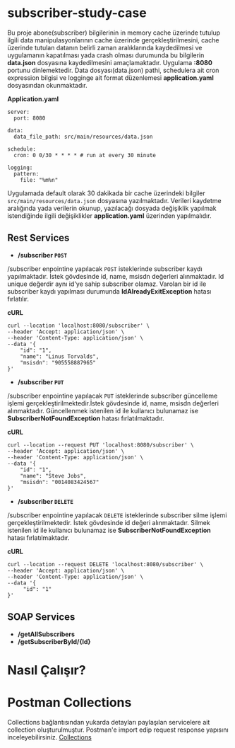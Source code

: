 # subscriber-study-case
Bu proje abone(subscriber) bilgilerinin in memory cache üzerinde tutulup ilgili data manipulasyonlarının cache üzerinde gerçekleştirilmesini, cache üzerinde tutulan datanın belirli zaman aralıklarında kaydedilmesi ve uygulamanın kapatılması yada crash olması durumunda bu bilgilerin **data.json** dosyasına kaydedilmesini amaçlamaktadır. Uygulama **:8080** portunu dinlemektedir. Data dosyası(data.json) pathi, schedulera ait cron expression bilgisi ve logginge ait format düzenlemesi **application.yaml** dosyasından okunmaktadır.

**Application.yaml**
```
server:
  port: 8080

data:
  data_file_path: src/main/resources/data.json

schedule:
  cron: 0 0/30 * * * * # run at every 30 minute

logging:
  pattern:
    file: "%m%n"

```

Uygulamada default olarak 30 dakikada bir cache üzerindeki bilgiler ```src/main/resources/data.json``` dosyasına yazılmaktadır. Verileri kaydetme aralığında yada verilerin okunup, yazılacağı dosyada değişiklik yapılmak istendiğinde ilgili değişiklikler **application.yaml** üzerinden yapılmalıdır.

## Rest Services ##
+ **/subscriber ```POST```**

/subscriber enpointine yapılacak ```POST``` isteklerinde subscriber kaydı yapılmaktadır. İstek gövdesinde id, name, msisdn değerleri alınmaktadır. Id unique değerdir aynı id'ye sahip subscriber olamaz. Varolan bir id ile subscriber kaydı yapılması durumunda **IdAlreadyExitException** hatası fırlatılır.

**cURL**
```
curl --location 'localhost:8080/subscriber' \
--header 'Accept: application/json' \
--header 'Content-Type: application/json' \
--data '{
    "id": "1",
    "name": "Linus Torvalds",
    "msisdn": "905558887965" 
}'
```

+ **/subscriber ```PUT```**

/subscriber enpointine yapılacak ```PUT``` isteklerinde subscriber güncelleme işlemi gerçekleştirilmektedir.İstek gövdesinde id, name, msisdn değerleri alınmaktadır. Güncellenmek istenilen id ile kullanıcı bulunamaz ise **SubscriberNotFoundException** hatası fırlatılmaktadır.

**cURL**
```
curl --location --request PUT 'localhost:8080/subscriber' \
--header 'Accept: application/json' \
--header 'Content-Type: application/json' \
--data '{
    "id": "1",
    "name": "Steve Jobs",
    "msisdn": "0014083424567" 
}'
```

+ **/subscriber ```DELETE```**

/subscriber enpointine yapılacak ```DELETE``` isteklerinde subscriber silme işlemi gerçekleştirilmektedir. İstek gövdesinde id değeri alınmaktadır. Silmek istenilen id ile kullanıcı bulunamaz ise **SubscriberNotFoundException** hatası fırlatılmaktadır.

**cURL**
```
curl --location --request DELETE 'localhost:8080/subscriber' \
--header 'Accept: application/json' \
--header 'Content-Type: application/json' \
--data '{
     "id": "1"
}'
```

## SOAP Services ##
+ **/getAllSubscribers**
+ **/getSubscriberById/{Id}**

# Nasıl Çalışır?

# Postman Collections
Collections bağlantısından yukarda detayları paylaşılan servicelere ait collection oluşturulmuştur. Postman'e import edip request response yapısını inceleyebilirsiniz.
[Collections](https://api.postman.com/collections/21282248-61b36244-6e42-45d5-9867-686b6f04d275?access_key=PMAT-01GTQ7HDYZA55CJY7DKPBE3EJP)
